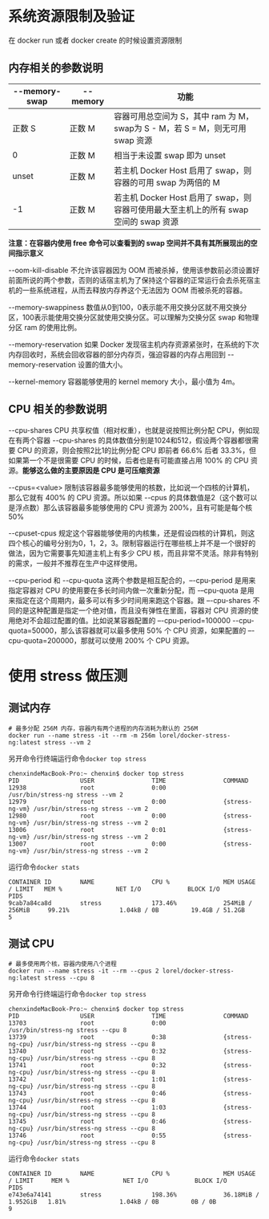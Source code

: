 # 系统资源限制及验证

在 docker run 或者 docker create 的时候设置资源限制

## 内存相关的参数说明

| --memory-swap | --memory | 功能 |
| ----- | ----- | ----- |
| 正数 S | 正数 M | 容器可用总空间为 S，其中 ram 为 M，swap为 S - M，若 S = M，则无可用 swap 资源 |
| 0 | 正数 M | 相当于未设置 swap 即为 unset |
| unset | 正数 M | 若主机 Docker Host 启用了 swap，则容器的可用 swap 为两倍的 M |
| -1 | 正数 M | 若主机 Docker Host 启用了 swap，则容器可使用最大至主机上的所有 swap 空间的 swap 资源 |

**注意：在容器内使用 free 命令可以查看到的 swap 空间并不具有其所展现出的空间指示意义**

--oom-kill-disable 不允许该容器因为 OOM 而被杀掉，使用该参数前必须设置好前面所说的两个参数，否则的话宿主机为了保持这个容器的正常运行会去杀死宿主机的一些系统进程，从而去释放内存养这个无法因为 OOM 而被杀死的容器。

--memory-swappiness 数值从0到100，0表示能不用交换分区就不用交换分区，100表示能使用交换分区就使用交换分区。可以理解为交换分区 swap 和物理分区 ram 的使用比例。

--memory-reservation 如果 Docker 发现宿主机内存资源紧张时，在系统的下次内存回收时，系统会回收容器的部分内存页，强迫容器的内存占用回到 --memory-reservation 设置的值大小。

--kernel-memory 容器能够使用的 kernel memory 大小，最小值为 4m。

## CPU 相关的参数说明

--cpu-shares CPU 共享权值（相对权重），也就是说按照比例分配 CPU，例如现在有两个容器 --cpu-shares 的具体数值分别是1024和512，假设两个容器都很需要 CPU 的资源，则会按照2比1的比例分配 CPU 即前者 66.6% 后者 33.3%，但如果第一个不是很需要 CPU 的时候，后者也是有可能直接占用 100% 的 CPU 资源。**能够这么做的主要原因是 CPU 是可压缩资源**

--cpus=\<value\> 限制该容器最多能够使用的核数，比如说一个四核的计算机，那么它就有 400% 的 CPU 资源。所以如果 --cpus 的具体数值是2（这个数可以是浮点数）那么该容器最多能够使用的 CPU 资源为 200%，且有可能是每个核 50%

--cpuset-cpus 规定这个容器能够使用的内核集，还是假设四核的计算机，则这四个核心的编号分别为0，1，2，3。限制容器运行在哪些核上并不是一个很好的做法，因为它需要事先知道主机上有多少 CPU 核，而且非常不灵活。除非有特别的需求，一般并不推荐在生产中这样使用。

--cpu-period 和 --cpu-quota 这两个参数是相互配合的，–-cpu-period 是用来指定容器对 CPU 的使用要在多长时间内做一次重新分配，而 -–cpu-quota 是用来指定在这个周期内，最多可以有多少时间用来跑这个容器。跟 –-cpu-shares 不同的是这种配置是指定一个绝对值，而且没有弹性在里面，容器对 CPU 资源的使用绝对不会超过配置的值。比如说某容器配置的 –-cpu-period=100000 --cpu-quota=50000，那么该容器就可以最多使用 50% 个 CPU 资源，如果配置的 –-cpu-quota=200000，那就可以使用 200% 个 CPU 资源。

# 使用 stress 做压测
## 测试内存

```
# 最多分配 256M 内存，容器内有两个进程的内存消耗为默认的 256M
docker run --name stress -it --rm -m 256m lorel/docker-stress-ng:latest stress --vm 2
```

另开命令行终端运行命令`docker top stress`

```
chenxindeMacBook-Pro:~ chenxin$ docker top stress
PID                 USER                TIME                COMMAND
12938               root                0:00                /usr/bin/stress-ng stress --vm 2
12979               root                0:00                {stress-ng-vm} /usr/bin/stress-ng stress --vm 2
12980               root                0:00                {stress-ng-vm} /usr/bin/stress-ng stress --vm 2
13006               root                0:01                {stress-ng-vm} /usr/bin/stress-ng stress --vm 2
13007               root                0:00                {stress-ng-vm} /usr/bin/stress-ng stress --vm 2
```

运行命令`docker stats`

```
CONTAINER ID        NAME                CPU %               MEM USAGE / LIMIT   MEM %               NET I/O             BLOCK I/O           PIDS
9cab7a84ca8d        stress              173.46%             254MiB / 256MiB     99.21%              1.04kB / 0B         19.4GB / 51.2GB     5
```

## 测试 CPU

```
# 最多使用两个核，容器内使用八个进程
docker run --name stress -it --rm --cpus 2 lorel/docker-stress-ng:latest stress --cpu 8
```

另开命令行终端运行命令`docker top stress`

```
chenxindeMacBook-Pro:~ chenxin$ docker top stress
PID                 USER                TIME                COMMAND
13703               root                0:00                /usr/bin/stress-ng stress --cpu 8
13739               root                0:38                {stress-ng-cpu} /usr/bin/stress-ng stress --cpu 8
13740               root                0:32                {stress-ng-cpu} /usr/bin/stress-ng stress --cpu 8
13741               root                0:32                {stress-ng-cpu} /usr/bin/stress-ng stress --cpu 8
13742               root                1:01                {stress-ng-cpu} /usr/bin/stress-ng stress --cpu 8
13743               root                0:46                {stress-ng-cpu} /usr/bin/stress-ng stress --cpu 8
13744               root                1:03                {stress-ng-cpu} /usr/bin/stress-ng stress --cpu 8
13745               root                0:46                {stress-ng-cpu} /usr/bin/stress-ng stress --cpu 8
13746               root                0:55                {stress-ng-cpu} /usr/bin/stress-ng stress --cpu 8
```

运行命令`docker stats`

```
CONTAINER ID        NAME                CPU %               MEM USAGE / LIMIT     MEM %               NET I/O             BLOCK I/O           PIDS
e743e6a74141        stress              198.36%             36.18MiB / 1.952GiB   1.81%               1.04kB / 0B         0B / 0B             9
```